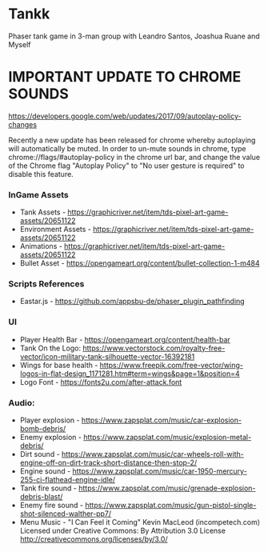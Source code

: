 # Tankk
Phaser tank game in 3-man group with Leandro Santos, Joashua Ruane and Myself

# **IMPORTANT UPDATE TO CHROME SOUNDS**
https://developers.google.com/web/updates/2017/09/autoplay-policy-changes

Recently a new update has been released for chrome whereby autoplaying will automatically be muted. In order to un-mute sounds in chrome, type chrome://flags/#autoplay-policy in the chrome url bar, and change the value of the Chrome flag "Autoplay Policy" to "No user gesture is required" to disable this feature.  

### InGame Assets
* Tank Assets - https://graphicriver.net/item/tds-pixel-art-game-assets/20651122
* Environment Assets - https://graphicriver.net/item/tds-pixel-art-game-assets/20651122
* Animations - https://graphicriver.net/item/tds-pixel-art-game-assets/20651122
* Bullet Asset - https://opengameart.org/content/bullet-collection-1-m484

### Scripts References
* Eastar.js - https://github.com/appsbu-de/phaser_plugin_pathfinding

### UI
* Player Health Bar - https://opengameart.org/content/health-bar
* Tank On the Logo: https://www.vectorstock.com/royalty-free-vector/icon-military-tank-silhouette-vector-16392181
* Wings for base health - https://www.freepik.com/free-vector/wing-logos-in-flat-design_1171281.htm#term=wings&page=1&position=4
* Logo Font - https://fonts2u.com/after-attack.font

### Audio:
* Player explosion - https://www.zapsplat.com/music/car-explosion-bomb-debris/
* Enemy explosion - https://www.zapsplat.com/music/explosion-metal-debris/
* Dirt sound - https://www.zapsplat.com/music/car-wheels-roll-with-engine-off-on-dirt-track-short-distance-then-stop-2/
* Engine sound - https://www.zapsplat.com/music/car-1950-mercury-255-ci-flathead-engine-idle/
* Tank fire sound - https://www.zapsplat.com/music/grenade-explosion-debris-blast/
* Enemy fire sound - https://www.zapsplat.com/music/gun-pistol-single-shot-silenced-walther-pp7/
* Menu Music - "I Can Feel it Coming" Kevin MacLeod (incompetech.com) Licensed under Creative Commons: By Attribution 3.0 License http://creativecommons.org/licenses/by/3.0/
